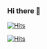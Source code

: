 ### Hi there 👋

[![Hits](https://u8views.com/1/count-hits-seeyoufarm-com-style-total.svg)](https://u8views.com/github/YaroslavPodorvanov)

[![Hits](https://hits.seeyoufarm.com/api/count/incr/badge.svg?url=https%3A%2F%2Fgithub.com%2FYaroslavPodorvanov%2FYaroslavPodorvanov&count_bg=%2379C83D&title_bg=%23555555&icon=&icon_color=%23E7E7E7&title=hits&edge_flat=false)](https://hits.seeyoufarm.com)
